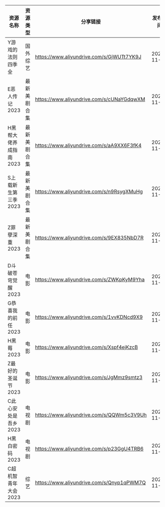 | 资源名称          | 资源类型   | 分享链接                                      | 发布时间       |
| ------------- | ------ | ----------------------------------------- | ---------- |
| Y游戏的法则四季全     | 国外综艺   | https://www.aliyundrive.com/s/GjWUTt7YK9J | 2023-11-17 |
| E恶人传记2023     | 最新美剧合集 | https://www.aliyundrive.com/s/cUNaYGdqwXM | 2023-11-17 |
| H黑帮大佬养成指南2023 | 最新美剧合集 | https://www.aliyundrive.com/s/aA9XX6F3fK4 | 2023-11-17 |
| S上载新生第三季2023  | 最新美剧合集 | https://www.aliyundrive.com/s/n9RsygXMuHg | 2023-11-17 |
| Z罪孽深重2023     | 最新美剧合集 | https://www.aliyundrive.com/s/9EX835NbD7R | 2023-11-17 |
| D斗破苍穹觉醒2023   | 电影     | https://www.aliyundrive.com/s/ZWKpKyM9Yha | 2023-11-17 |
| G恭喜我的前任2023   | 电影     | https://www.aliyundrive.com/s/1vvKDNcd9X9 | 2023-11-17 |
| H黑莓2023       | 电影     | https://www.aliyundrive.com/s/Xspf4ejKzcB | 2023-11-17 |
| Z最好的圣诞节2023   | 电影     | https://www.aliyundrive.com/s/JgMmz9smtz3 | 2023-11-17 |
| C此心安处是吾乡2023  | 电视剧    | https://www.aliyundrive.com/s/QQWm5c3V9Uh | 2023-11-17 |
| H黑白密码2023     | 电视剧    | https://www.aliyundrive.com/s/p23GgU4TRB6 | 2023-11-17 |
| C超机智青年大会2023  | 综艺     | https://www.aliyundrive.com/s/Qnyp1qPWM7Q | 2023-11-17 |
